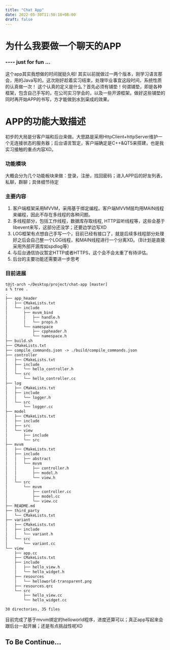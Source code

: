 ```yaml
---
title: "Chat App"
date: 2022-05-30T11:50:18+08:00
draft: false
---
```


# 为什么我要做一个聊天的APP
### ---- just for fun ...
这个app其实我想做的时间就挺久啦! 其实以前就做过一两个版本，刚学习语言那会，用的Java写的。这次刚好趁着实习结束，处理毕业事宜这段时间，系统性质的认真做一次！
这个认真的定义是什么？首先必须有铺垫！何谓铺垫，即是各种框架，包含自己手写的，在公司实习学会的，以及一些开源框架。做好这些铺垫的同时再开始APP的书写，方才能做到水到渠成的效果。

# APP的功能大致描述
初步的大局是分客户端和后台来做。大思路是采用HttpClient+httpServer维护一个无连接状态的服务器；后台语言暂定，客户端确定是C++&QT5来搭建，也是我实习接触的重点内容XD。

### 功能模块
大概会分为几个功能板块来做：登录，注册，找回密码；进入APP后的好友列表，私聊，群聊；具体细节待定

### 主要内容
1. 客户端框架采用MVVM，采用基于绑定编程。客户端MVVM层均用MAIN线程来编程，因此不存在多线程的各种问题。
2. 多线程部分，包括工作线程，数据库存取线程, HTTP监听线程等，这些会基于libevent来写，这部分还没学；还要边学边写XD
3. LOG框架有点想自己手写一个，目前已经有接口了，就是后续多线程部分处理好之后会自己整一个LOG线程，和MAIN线程进行一个分离XD。（B计划是直接采用外部开源库如spdlog等）
4. 与后台通信协议暂定HTTP或者HTTPS，这个会不会太重了有待评估。
5. 后台的主要功能还需要进一步思考

### 目前进展
```txt
t@jt-arch ~/Desktop/project/chat-app [master]
± % tree .                                                                                           !10011
.
├── app_header
│   ├── CMakeLists.txt
│   └── include
│       ├── mvvm_bind
│       │   ├── handle.h
│       │   └── props.h
│       └── namespace
│           ├── cppheader.h
│           └── namespace.h
├── build.sh
├── CMakeLists.txt
├── compile_commands.json -> ./build/compile_commands.json
├── controller
│   ├── CMakeLists.txt
│   ├── include
│   │   └── hello_controller.h
│   └── src
│       └── hello_controller.cc
├── log
│   ├── CMakeLists.txt
│   ├── include
│   │   └── logger.h
│   └── src
│       └── logger.cc
├── model
│   ├── CMakeLists.txt
│   ├── include
│   ├── src
│   └── view
│       ├── include
│       └── src
├── mvvm
│   ├── CMakeLists.txt
│   ├── include
│   │   ├── abstract
│   │   └── mvvm
│   │       ├── controller.h
│   │       ├── model.h
│   │       └── view.h
│   └── src
│       └── mvvm
│           ├── controller.cc
│           ├── model.cc
│           └── view.cc
├── README.md
├── third_party
│   └── CMakeLists.txt
├── variant
│   ├── CMakeLists.txt
│   ├── include
│   │   └── variant.h
│   └── src
│       └── variant.cc
└── view
    ├── app.cc
    ├── CMakeLists.txt
    ├── include
    │   ├── hello_view.h
    │   └── hello_widget.h
    ├── resources
    │   └── helloworld-transparent.png
    ├── resources.qrc
    └── src
        ├── hello_view.cc
        └── hello_widget.cc

30 directories, 35 files
```
目前完成了基于mvvm绑定的helloworld程序，进度还算可以；真正app写起来会跟后台一起开展；还是有点挑战性呢XD

## To Be Continue...